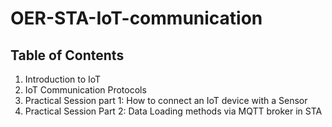 # OER-STA-IoT-communication

## Table of Contents

1. Introduction to IoT 
2. IoT Communication Protocols
3. Practical Session part 1: How to connect an IoT device with a Sensor
4. Practical Session Part 2: Data Loading methods via MQTT broker in STA

